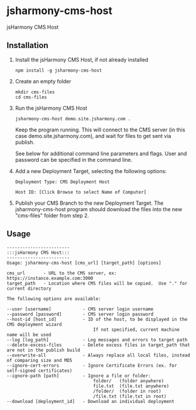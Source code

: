 # jsharmony-cms-host
jsHarmony CMS Host

## Installation

1. Install the jsHarmony CMS Host, if not already installed
   ````
   npm install -g jsharmony-cms-host
   ````
   
2. Create an empty folder
   ````
   mkdir cms-files
   cd cms-files
   ````
   
3. Run the jsHarmony CMS Host
   ````
   jsharmony-cms-host demo.site.jsharmony.com .
   ````
   Keep the program running.
   This will connect to the CMS server (in this case demo&period;site&period;jsharmony&period;com), and wait for files to get sent via publish.

   See below for additional command line parameters and flags.  User and password can be specified in the command line.
   
4. Add a new Deployment Target, selecting the following options:
   ````
   Deployment Type: CMS Deployment Host

   Host ID: [Click Browse to select Name of Computer]
   ````
  
5. Publish your CMS Branch to the new Deployment Target.  The jsharmony-cms-host program should download the files into the new "cms-files" folder from step 2.


## Usage

```
------------------------
:::jsHarmony CMS Host:::
------------------------
Usage: jsharmony-cms-host [cms_url] [target_path] [options]

cms_url       - URL to the CMS server, ex: https://instance.example.com:3000
target_path   - Location where CMS files will be copied.  Use "." for current directory

The following options are available:

--user [username]            - CMS server login username
--password [password]        - CMS server login password
--host-id [host_id]          - ID of the host, to be displayed in the CMS deployment wizard
                                 If not specified, current machine name will be used
--log [log_path]             - Log messages and errors to target path
--delete-excess-files        - Delete excess files in target_path that are not in the publish build
--overwrite-all              - Always replace all local files, instead of comparing size and MD5
--ignore-cert-errors         - Ignore Certificate Errors (ex. for self-signed certificates)
--ignore-path [path]         - Ignore a file or folder:
                                 folder/   (folder anywhere)
                                 file.txt  (file.txt anywhere)
                                 /folder/  (folder in root)
                                 /file.txt (file.txt in root)
--download [deployment_id]   - Download an individual deployment